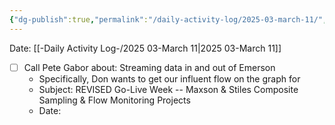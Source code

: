 ```yaml
---
{"dg-publish":true,"permalink":"/daily-activity-log/2025-03-march-11/","noteIcon":"","created":"2025-07-07T14:23:43.156-05:00"}
---
```


Date: [[-Daily Activity Log-/2025 03-March 11\|2025 03-March 11]]

- [ ] Call Pete Gabor about: Streaming data in and out of Emerson
	- Specifically, Don wants to get our influent flow on the graph for 
	- Subject: REVISED Go-Live Week -- Maxson & Stiles Composite Sampling & Flow Monitoring Projects
	- Date: 